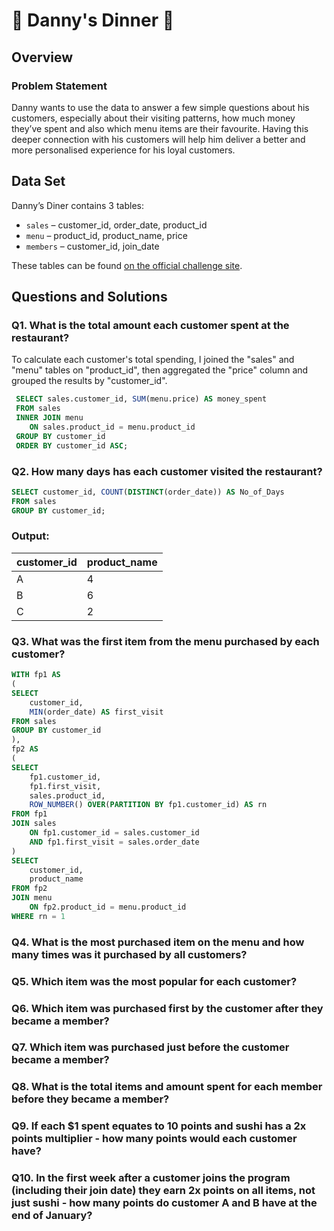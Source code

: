 # 🍜 Danny's Dinner 🍜

## Overview

### Problem Statement
Danny wants to use the data to answer a few simple questions about his customers, especially about their visiting patterns, how much money they’ve spent and also which menu items are their favourite. Having this deeper connection with his customers will help him deliver a better and more personalised experience for his loyal customers.

## Data Set

Danny’s Diner contains 3 tables:

- `sales` – customer_id, order_date, product_id  
- `menu` – product_id, product_name, price  
- `members` – customer_id, join_date  

These tables can be found [on the official challenge site](https://8weeksqlchallenge.com/case-study-1/).

## Questions and Solutions

### Q1. What is the total amount each customer spent at the restaurant?

To calculate each customer's total spending, I joined the "sales" and "menu" tables on "product_id", then aggregated the "price" column and grouped the results by "customer_id".

```sql
 SELECT sales.customer_id, SUM(menu.price) AS money_spent 
 FROM sales
 INNER JOIN menu
 	ON sales.product_id = menu.product_id
 GROUP BY customer_id 
 ORDER BY customer_id ASC;
```

### Q2. How many days has each customer visited the restaurant?

```sql
SELECT customer_id, COUNT(DISTINCT(order_date)) AS No_of_Days
FROM sales
GROUP BY customer_id;
```

### Output:
| customer_id | product_name | 
| ----------- | ------------ |
| A			  |				4|
| B			  |				6|
| C			  |				2|


### Q3. What was the first item from the menu purchased by each customer?

```sql
WITH fp1 AS
(
SELECT 
	customer_id, 
	MIN(order_date) AS first_visit
FROM sales
GROUP BY customer_id
),
fp2 AS
(
SELECT 
	fp1.customer_id, 
	fp1.first_visit, 
	sales.product_id,
	ROW_NUMBER() OVER(PARTITION BY fp1.customer_id) AS rn
FROM fp1
JOIN sales
	ON fp1.customer_id = sales.customer_id
	AND fp1.first_visit = sales.order_date
)
SELECT 
	customer_id, 
	product_name
FROM fp2
JOIN menu
	ON fp2.product_id = menu.product_id
WHERE rn = 1
```

### Q4. What is the most purchased item on the menu and how many times was it purchased by all customers?

### Q5. Which item was the most popular for each customer?

### Q6. Which item was purchased first by the customer after they became a member?

### Q7. Which item was purchased just before the customer became a member?

### Q8. What is the total items and amount spent for each member before they became a member?

### Q9. If each $1 spent equates to 10 points and sushi has a 2x points multiplier - how many points would each customer have?

### Q10. In the first week after a customer joins the program (including their join date) they earn 2x points on all items, not just sushi - how many points do customer A and B have at the end of January?






